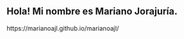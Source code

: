 <!-- <h1 font-size=50px>marianoajl</h1> <img align=right width=400px height=auto src="http://marianoajl.com.ar/assets/images/marianoajl.png"> -->
<!-- <br>
<br>
<br>
<br> -->
<h2>Hola! Mi nombre es Mariano Jorajuría.</h2>
<!-- <h3>Estoy estudiando programación y te invito a que vayas viendo mis avances en este gran mundo.</h3> -->
https://marianoajl.github.io/marianoajl/


